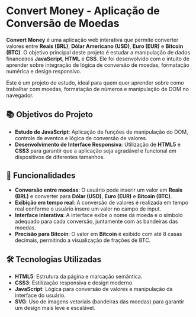 # Convert Money - Aplicação de Conversão de Moedas

**Convert Money** é uma aplicação web interativa que permite converter valores entre **Reais (BRL)**, **Dólar Americano (USD)**, **Euro (EUR)** e **Bitcoin (BTC)**. O objetivo principal deste projeto é estudar a manipulação de dados financeiros **JavaScript**, **HTML** e **CSS**. Ele foi desenvolvido com o intuito de aprender sobre integração de lógica de conversão de moedas, formatação numérica e design responsivo.

Este é um projeto de estudo, ideal para quem quer aprender sobre como trabalhar com moedas, formatação de números e manipulação de DOM no navegador.

## 📚 Objetivos do Projeto

- **Estudo de JavaScript**: Aplicação de funções de manipulação do DOM, controle de eventos e lógica de conversão de valores.
- **Desenvolvimento de Interface Responsiva**: Utilização de **HTML5** e **CSS3** para garantir que a aplicação seja agradável e funcional em dispositivos de diferentes tamanhos.

## 🚀 Funcionalidades

- **Conversão entre moedas**: O usuário pode inserir um valor em **Reais (BRL)** e converter para **Dólar (USD)**, **Euro (EUR)** e **Bitcoin (BTC)**.
- **Exibição em tempo real**: A conversão de valores é realizada em tempo real conforme o usuário insere um valor no campo de input.
- **Interface interativa**: A interface exibe o nome da moeda e o símbolo adequado para cada conversão, juntamente com as bandeiras das moedas.
- **Precisão para Bitcoin**: O valor em **Bitcoin** é exibido com até 8 casas decimais, permitindo a visualização de frações de BTC.

## 🛠️ Tecnologias Utilizadas

- **HTML5**: Estrutura da página e marcação semântica.
- **CSS3**: Estilização responsiva e design moderno.
- **JavaScript**: Lógica para conversão de valores e manipulação da interface do usuário.
- **SVG**: Uso de imagens vetoriais (bandeiras das moedas) para garantir um design mais leve e escalável.
